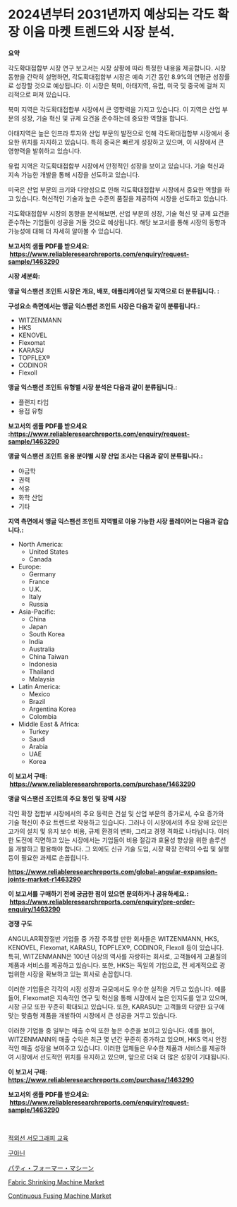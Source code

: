 <p><h1>2024년부터 2031년까지 예상되는 각도 확장 이음 마켓 트렌드와 시장 분석.</h1></p><p><strong>요약</strong></p>
<p><p>각도확대접합부 시장 연구 보고서는 시장 상황에 따라 특정한 내용을 제공합니다. 시장 동향을 간략히 설명하면, 각도확대접합부 시장은 예측 기간 동안 8.9%의 연평균 성장률로 성장할 것으로 예상됩니다. 이 시장은 북미, 아태지역, 유럽, 미국 및 중국에 걸쳐 지리적으로 퍼져 있습니다.</p><p>북미 지역은 각도확대접합부 시장에서 큰 영향력을 가지고 있습니다. 이 지역은 산업 부문의 성장, 기술 혁신 및 규제 요건을 준수하는데 중요한 역할을 합니다.</p><p>아태지역은 높은 인프라 투자와 산업 부문의 발전으로 인해 각도확대접합부 시장에서 중요한 위치를 차지하고 있습니다. 특히 중국은 빠르게 성장하고 있으며, 이 시장에서 큰 영향력을 발휘하고 있습니다.</p><p>유럽 지역은 각도확대접합부 시장에서 안정적인 성장을 보이고 있습니다. 기술 혁신과 지속 가능한 개발을 통해 시장을 선도하고 있습니다.</p><p>미국은 산업 부문의 크기와 다양성으로 인해 각도확대접합부 시장에서 중요한 역할을 하고 있습니다. 혁신적인 기술과 높은 수준의 품질을 제공하여 시장을 선도하고 있습니다.</p><p>각도확대접합부 시장의 동향을 분석해보면, 산업 부문의 성장, 기술 혁신 및 규제 요건을 준수하는 기업들이 성공을 거둘 것으로 예상됩니다. 해당 보고서를 통해 시장의 동향과 가능성에 대해 더 자세히 알아볼 수 있습니다.</p></p>
<p><strong>보고서의 샘플 PDF를 받으세요: &nbsp;<a href="https://www.reliableresearchreports.com/enquiry/request-sample/1463290">https://www.reliableresearchreports.com/enquiry/request-sample/1463290</a></strong></p>
<p><strong>시장 세분화:</strong></p>
<p><strong> 앵글 익스팬션 조인트 시장은 개요, 배포, 애플리케이션 및 지역으로 더 분류됩니다. :</strong></p>
<p><strong>구성요소 측면에서는 앵글 익스팬션 조인트 시장은 다음과 같이 분류됩니다.:</strong></p>
<p><ul><li>WITZENMANN</li><li>HKS</li><li>KENOVEL</li><li>Flexomat</li><li>KARASU</li><li>TOPFLEX®</li><li>CODINOR</li><li>Flexoll</li></ul></p>
<p><strong> 앵글 익스팬션 조인트 유형별 시장 분석은 다음과 같이 분류됩니다.:</strong></p>
<p><ul><li>플랜지 타입</li><li>용접 유형</li></ul></p>
<p><strong>보고서의 샘플 PDF를 받으세요 :<a href="https://www.reliableresearchreports.com/enquiry/request-sample/1463290">https://www.reliableresearchreports.com/enquiry/request-sample/1463290</a></strong></p>
<p><strong> 앵글 익스팬션 조인트 응용 분야별 시장 산업 조사는 다음과 같이 분류됩니다.:</strong></p>
<p><ul><li>야금학</li><li>권력</li><li>석유</li><li>화학 산업</li><li>기타</li></ul></p>
<p><strong>지역 측면에서 앵글 익스팬션 조인트 지역별로 이용 가능한 시장 플레이어는 다음과 같습니다.:</strong></p>
<p><ul>
    <li>
        North America:
        <ul>
            <li>United States</li>
            <li>Canada</li>
        </ul>
    </li>
    <li>
        Europe:
        <ul>
            <li>Germany</li>
            <li>France</li>
            <li>U.K.</li>
            <li>Italy</li>
            <li>Russia</li>
        </ul>
    </li>
    <li>
        Asia-Pacific:
        <ul>
            <li>China</li>
            <li>Japan</li>
            <li>South Korea</li>
            <li>India</li>
            <li>Australia</li>
            <li>China Taiwan</li>
            <li>Indonesia</li>
            <li>Thailand</li>
            <li>Malaysia</li>
        </ul>
    </li>
    <li>
        Latin America:
        <ul>
            <li>Mexico</li>
            <li>Brazil</li>
            <li>Argentina Korea</li>
            <li>Colombia</li>
        </ul>
    </li>
    <li>
        Middle East & Africa:
        <ul>
            <li>Turkey</li>
            <li>Saudi</li>
            <li>Arabia</li>
            <li>UAE</li>
            <li>Korea</li>
        </ul>
    </li>
    </ul></p>
<p><strong>이 보고서 구매: &nbsp;<a href="https://www.reliableresearchreports.com/purchase/1463290">https://www.reliableresearchreports.com/purchase/1463290</a></strong></p>
<p><strong>앵글 익스팬션 조인트의 주요 동인 및 장벽 시장</strong></p>
<p><p>각인 확장 접합부 시장에서의 주요 동력은 건설 및 산업 부문의 증가로서, 수요 증가와 기술 혁신이 주요 트렌드로 작용하고 있습니다. 그러나 이 시장에서의 주요 장애 요인은 고가의 설치 및 유지 보수 비용, 규제 환경의 변화, 그리고 경쟁 격화로 나타납니다. 이러한 도전에 직면하고 있는 시장에서는 기업들이 비용 절감과 효율성 향상을 위한 솔루션을 개발하고 활용해야 합니다. 그 외에도 신규 기술 도입, 시장 확장 전략의 수립 및 실행 등이 필요한 과제로 손꼽힙니다.</p></p>
<p><strong><a href="https://www.reliableresearchreports.com/global-angular-expansion-joints-market-r1463290">https://www.reliableresearchreports.com/global-angular-expansion-joints-market-r1463290</a></strong></p>
<p><strong>이 보고서를 구매하기 전에 궁금한 점이 있으면 문의하거나 공유하세요.: &nbsp;<a href="https://www.reliableresearchreports.com/enquiry/pre-order-enquiry/1463290">https://www.reliableresearchreports.com/enquiry/pre-order-enquiry/1463290</a></strong></p>
<p><strong>경쟁 구도</strong></p>
<p><p>ANGULAR확장절반 기업들 중 가장 주목할 만한 회사들은 WITZENMANN, HKS, KENOVEL, Flexomat, KARASU, TOPFLEX®, CODINOR, Flexoll 등이 있습니다. 특히, WITZENMANN은 100년 이상의 역사를 자랑하는 회사로, 고객들에게 고품질의 제품과 서비스를 제공하고 있습니다. 또한, HKS는 독일의 기업으로, 전 세계적으로 광범위한 시장을 확보하고 있는 회사로 손꼽힙니다.</p><p>이러한 기업들은 각각의 시장 성장과 규모에서도 우수한 실적을 거두고 있습니다. 예를 들어, Flexomat은 지속적인 연구 및 혁신을 통해 시장에서 높은 인지도를 얻고 있으며, 시장 규모 또한 꾸준히 확대되고 있습니다. 또한, KARASU는 고객들의 다양한 요구에 맞는 맞춤형 제품을 개발하여 시장에서 큰 성공을 거두고 있습니다.</p><p>이러한 기업들 중 일부는 매출 수익 또한 높은 수준을 보이고 있습니다. 예를 들어, WITZENMANN의 매출 수익은 최근 몇 년간 꾸준히 증가하고 있으며, HKS 역시 안정적인 매출 성장을 보여주고 있습니다. 이러한 업체들은 우수한 제품과 서비스를 제공하여 시장에서 선도적인 위치를 유지하고 있으며, 앞으로 더욱 더 많은 성장이 기대됩니다.</p></p>
<p><strong>이 보고서 구매: &nbsp; <a href="https://www.reliableresearchreports.com/purchase/1463290">https://www.reliableresearchreports.com/purchase/1463290</a></strong></p>
<p><strong>보고서의 샘플 PDF를 받으세요: &nbsp;<a href="https://www.reliableresearchreports.com/enquiry/request-sample/1463290">https://www.reliableresearchreports.com/enquiry/request-sample/1463290</a></strong><strong></strong></p>
<p>&nbsp;</p>
<p><p><a href="https://medium.com/@leigh.tymms/%EC%A0%81%EC%99%B8%EC%84%A0-%EC%97%B4%ED%99%94%EC%83%81-%ED%9B%88%EB%A0%A8-%EC%8B%9C%EC%9E%A5-%EB%B6%84%EC%84%9D-%EA%B8%80%EB%A1%9C%EB%B2%8C-%EC%82%B0%EC%97%85-%EC%A0%84%EB%A7%9D%EA%B3%BC-%EC%98%88%EC%B8%A1-2024%EB%85%84%EB%B6%80%ED%84%B0-2031%EB%85%84%EA%B9%8C%EC%A7%80-2cd6ddfd0a96">적외선 서모그래피 교육</a></p><p><a href="https://medium.com/@abelusikowski95672023/%EA%B5%AC%EC%95%84%EB%8B%8C-%EC%8B%9C%EC%9E%A5-%EC%8B%9C%EC%9E%A5-cagr-%EC%8B%9C%EC%9E%A5-%ED%8A%B8%EB%A0%8C%EB%93%9C-%EB%B0%8F-%EC%84%B1%EC%9E%A5-%EC%A0%84%EB%9E%B5%EC%97%90-%EB%8C%80%ED%95%9C-%ED%86%B5%EC%B0%B0%EB%A0%A5-520ef9d34ff6">구아닌</a></p><p><a href="https://medium.com/@evans21bill/%E3%83%91%E3%83%86%E3%82%A3%E5%85%83%E3%83%9E%E3%82%B7%E3%83%B3%E5%B8%82%E5%A0%B4%E8%AA%BF%E6%9F%BB%E3%83%AC%E3%83%9D%E3%83%BC%E3%83%88-%E3%81%9D%E3%81%AE%E6%AD%B4%E5%8F%B2%E3%81%A82024%E5%B9%B4%E3%81%8B%E3%82%892031%E5%B9%B4%E3%81%BE%E3%81%A7%E3%81%AE%E4%BA%88%E6%B8%AC-02dc686b7afb">パティ・フォーマー・マシーン</a></p><p><a href="https://github.com/PeterParrish5/Market-Research-Report-List-4/blob/main/fabric-shrinking-machine-market.md">Fabric Shrinking Machine Market</a></p><p><a href="https://github.com/Whitneyboyettebo9kiw7yr13/Market-Research-Report-List-2/blob/main/continuous-fusing-machine-market.md">Continuous Fusing Machine Market</a></p></p>